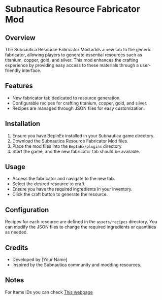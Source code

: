 # Subnautica Resource Fabricator Mod

## Overview
The Subnautica Resource Fabricator Mod adds a new tab to the generic fabricator, allowing players to generate essential resources such as titanium, copper, gold, and silver. This mod enhances the crafting experience by providing easy access to these materials through a user-friendly interface.

## Features
- New fabricator tab dedicated to resource generation.
- Configurable recipes for crafting titanium, copper, gold, and silver.
- Recipes are managed through JSON files for easy customization.

## Installation
1. Ensure you have BepInEx installed in your Subnautica game directory.
2. Download the Subnautica Resource Fabricator Mod files.
3. Place the mod files into the `BepInEx/plugins` directory.
4. Start the game, and the new fabricator tab should be available.

## Usage
- Access the fabricator and navigate to the new tab.
- Select the desired resource to craft.
- Ensure you have the required ingredients in your inventory.
- Click the craft button to generate the resource.

## Configuration
Recipes for each resource are defined in the `assets/recipes` directory. You can modify the JSON files to change the required ingredients or quantities as needed.

## Credits
- Developed by [Your Name]
- Inspired by the Subnautica community and modding resources.

## Notes
For Items IDs you can check [This webpage](https://subnautica.fandom.com/wiki/Spawn_IDs_(Subnautica))